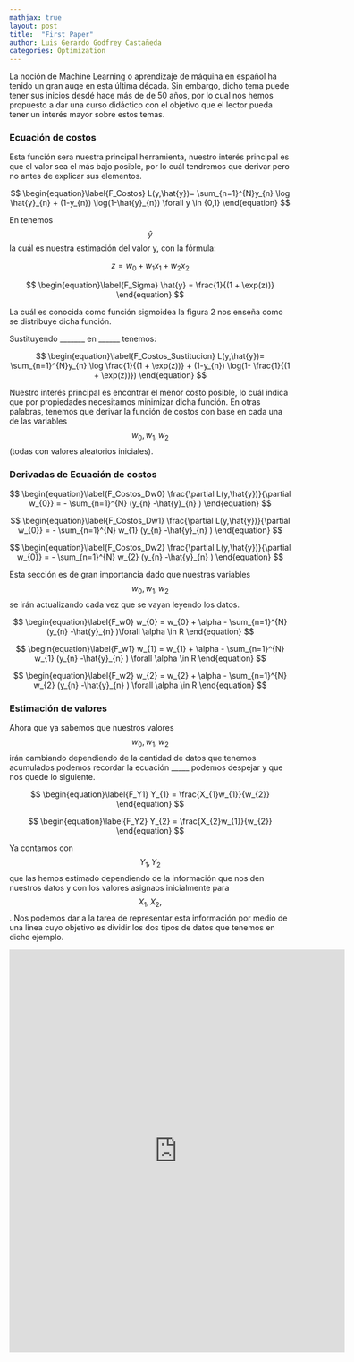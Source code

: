 ```yaml
---
mathjax: true
layout: post
title:  "First Paper"
author: Luis Gerardo Godfrey Castañeda
categories: Optimization
---
```


La noción de Machine Learning o aprendizaje de máquina en español ha tenido un gran auge en esta última década. Sin embargo, dicho tema puede tener sus inicios desdé hace más de  de 50 años, por lo cual nos hemos propuesto a dar una curso didáctico con el objetivo que el lector pueda tener un interés mayor sobre estos temas.


<H3> Ecuación de costos</H3> 
Esta función sera nuestra principal herramienta, nuestro interés principal es que el valor sea el más bajo posible, por lo cuál tendremos que derivar pero no antes de explicar sus elementos.

$$
    \begin{equation}\label{F_Costos}
        L(y,\hat{y})= \sum_{n=1}^{N}y_{n} \log \hat{y}_{n} + (1-y_{n}) \log(1-\hat{y}_{n}) \forall y \in {0,1}
    \end{equation}
$$

En tenemos $$ \hat{y} $$ la cuál es nuestra estimación del valor y, con la fórmula:

$$
    \begin{equation}\label{F_z}
    z = w_{0} + w_{1} x_{1} + w_{2} x_{2}  
    \end{equation}
$$

$$
    \begin{equation}\label{F_Sigma}
    \hat{y} = \frac{1}{(1 + \exp(z))}
    \end{equation}
$$

La cuál es conocida como función sigmoidea la figura 2 nos enseña como se distribuye dicha función.


Sustituyendo  _______ en ______ tenemos: 

$$
    \begin{equation}\label{F_Costos_Sustitucion}
    L(y,\hat{y})= \sum_{n=1}^{N}y_{n} \log \frac{1}{(1 + \exp(z))} + (1-y_{n}) \log(1- \frac{1}{(1 + \exp(z))})
    \end{equation}
$$

Nuestro interés principal es encontrar el menor costo posible, lo cuál indica que por propiedades necesitamos minimizar dicha función. En otras palabras, tenemos que derivar la función de costos con base en cada una de las variables $$ w_{0}, w_{1}, w_{2} $$ (todas con valores aleatorios iniciales).

<H3>Derivadas de Ecuación de costos</H3>

$$
    \begin{equation}\label{F_Costos_Dw0}
    \frac{\partial L(y,\hat{y})}{\partial w_{0}} = - \sum_{n=1}^{N} (y_{n} -\hat{y}_{n} )
    \end{equation}
$$

$$
    \begin{equation}\label{F_Costos_Dw1}
    \frac{\partial L(y,\hat{y})}{\partial w_{0}} = - \sum_{n=1}^{N} w_{1} (y_{n} -\hat{y}_{n} )
    \end{equation}
$$

$$
    \begin{equation}\label{F_Costos_Dw2}
    \frac{\partial L(y,\hat{y})}{\partial w_{0}} = - \sum_{n=1}^{N} w_{2} (y_{n} -\hat{y}_{n} )
    \end{equation}
$$

Esta sección es de gran importancia dado que nuestras variables $$ w_{0}, w_{1}, w_{2}  $$ se irán actualizando cada vez que se vayan leyendo los datos. 

$$
    \begin{equation}\label{F_w0}
    w_{0} = w_{0} + \alpha  - \sum_{n=1}^{N} (y_{n} -\hat{y}_{n} )\forall \alpha \in R
    \end{equation}
$$

$$
    \begin{equation}\label{F_w1}
    w_{1} = w_{1} + \alpha  - \sum_{n=1}^{N} w_{1} (y_{n} -\hat{y}_{n} ) \forall \alpha \in R
    \end{equation}
$$

$$
    \begin{equation}\label{F_w2}
    w_{2} = w_{2} + \alpha  - \sum_{n=1}^{N} w_{2} (y_{n} -\hat{y}_{n} )
        \forall \alpha \in R
    \end{equation}
$$


<h3>Estimación de valores</h3>

Ahora que ya sabemos que nuestros valores $$ w_{0}, w_{1}, w_{2} $$ irán cambiando dependiendo de la cantidad de datos que tenemos acumulados podemos recordar la ecuación _____ podemos despejar y que nos quede lo siguiente.

$$
    \begin{equation}\label{F_Y1}
    Y_{1} = \frac{X_{1}w_{1}}{w_{2}}
    \end{equation}
$$

$$
    \begin{equation}\label{F_Y2}
    Y_{2} = \frac{X_{2}w_{1}}{w_{2}}
    \end{equation}
$$

Ya contamos con $$ Y_{1}, Y_{2} $$ que las hemos estimado dependiendo de la información que nos den nuestros datos y con los valores asignaos inicialmente para $$ X_{1}, X_{2}, $$. Nos podemos dar a la tarea de representar esta información por medio de una linea cuyo objetivo es dividir los dos tipos de datos que tenemos en dicho ejemplo. 


<iframe width="600" height="720" src="https://gergodfrey.github.io/D3Proyect/" frameborder="0" allowfullscreen></iframe>